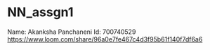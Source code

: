 # NN_assgn1
Name: Akanksha Panchaneni
Id: 700740529
https://www.loom.com/share/96a0e7fe467c4d3f95b61f140f7df6a6
